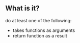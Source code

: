 
## What is it?

do at least one of the following:

- takes functions as arguments
- return function as a result
